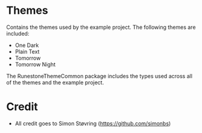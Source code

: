 # Themes

Contains the themes used by the example project. The following themes are included:

- One Dark
- Plain Text
- Tomorrow
- Tomorrow Night

The RunestoneThemeCommon package includes the types used across all of the themes and the example project.

# Credit
- All credit goes to Simon Støvring (https://github.com/simonbs)